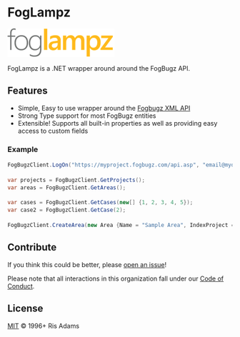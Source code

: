 # FogLampz

![FogLampz](logo.png)

FogLampz is a .NET wrapper around around the FogBugz API.

## Features

* Simple, Easy to use wrapper around the [Fogbugz XML API](http://www.fogcreek.com/fogbugz/docs/70/topics/advanced/api.html)
* Strong Type support for most FogBugz entities
* Extensible! Supports all built-in properties as well as providing easy access to custom fields

### Example

```csharp
FogBugzClient.LogOn("https://myproject.fogbugz.com/api.asp", "email@mydomain.com", "password");

var projects = FogBugzClient.GetProjects();
var areas = FogBugzClient.GetAreas();

var cases = FogBugzClient.GetCases(new[] {1, 2, 3, 4, 5});
var case2 = FogBugzClient.GetCase(2);

FogBugzClient.CreateArea(new Area {Name = "Sample Area", IndexProject = 2});
```

## Contribute

If you think this could be better, please [open an issue](https://github.com/risadams/FogLampz/issues/new)!

Please note that all interactions in this organization fall under our [Code of Conduct](CODE_OF_CONDUCT.md).

## License

[MIT](LICENSE) © 1996+ Ris Adams
